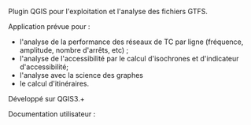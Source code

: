 Plugin QGIS pour l'exploitation et l'analyse des fichiers GTFS.

Application prévue pour :
 - l'analyse de la performance des réseaux de TC par ligne (fréquence, amplitude, nombre d'arrêts, etc) ;
 - l'analyse de l'accessibilité par le calcul d'isochrones et d'indicateur d'accessibilité;
 - l'analyse avec la science des graphes
 - le calcul d'itinéraires.

Développé sur QGIS3.+

Documentation utilisateur :
